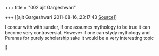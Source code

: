 +++
title = "002 ajit Gargeshwari"

+++
[[ajit Gargeshwari	2011-08-16, 23:17:43 [Source](https://groups.google.com/g/samskrita/c/lsB5bBv70Uc)]]



I concur with with sunder, If one assumes mythology to be true it can become very controversial. However if one can stydy mythology and Puranas for purely scholarship sake it would be a very interesting topic  



